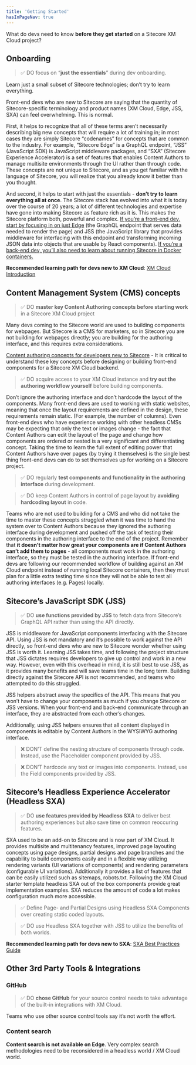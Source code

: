 ```yaml
---
title: 'Getting Started'
hasInPageNav: true
---
```


What do devs need to know **before they get started** on a Sitecore XM Cloud project?

## Onboarding
> ✅ DO focus on “**just the essentials**” during dev onboarding.

Learn just a small subset of Sitecore technologies; don’t try to learn everything.

Front-end devs who are new to Sitecore are saying that the quantity of Sitecore-specific terminology and product names (XM Cloud, Edge, JSS, SXA) can feel overwhelming. This is normal.

First, it helps to recognize that all of these terms aren’t necessarily describing big new concepts that will require a lot of training in; in most cases they are simply Sitecore “codenames” for concepts that are common to the industry. For example, “Sitecore Edge” is a GraphQL endpoint, “JSS” (JavaScript SDK) is JavaScript middleware packages, and “SXA” (Sitecore Experience Accelerator) is a set of features that enables Content Authors to manage multisite environments through the UI rather than through code. These concepts are not unique to Sitecore, and as you get familiar with the language of Sitecore, you will realize that you already know it better than you thought.

And second, it helps to start with just the essentials - **don’t try to learn everything all at once**. The Sitecore stack has evolved into what it is today over the course of 20 years; a lot of different technologies and expertise have gone into making Sitecore as feature rich as it is. This makes the Sitecore platform both, powerful and complex. [If you’re a front-end dev, start by focusing in on just Edge](https://youtu.be/Kig3kWZ8FuQ) (the GraphQL endpoint that serves data needed to render the page) and JSS (the JavaScript library that provides middleware for interfacing with this endpoint and transforming incoming JSON data into objects that are usable by React components). [If you’re a back-end dev, you’ll also need to learn about running Sitecore in Docker containers.](https://youtu.be/sVLM1g3Xi-U)

**Recommended learning path for devs new to XM Cloud**: [XM Cloud Introduction](https://developers.sitecore.com/learn/getting-started/xm-cloud-introduction)


## Content Management System (CMS) concepts
> ✅ DO **master key Content Authoring concepts before starting work** in a Sitecore XM Cloud project

Many devs coming to the Sitecore world are used to building components for webpages. But Sitecore is a CMS for marketers, so in Sitecore you are not building for webpages directly; you are building for the authoring interface, and this requires extra considerations. 

[Content authoring concepts for developers new to Sitecore](https://doc.sitecore.com/xp/en/developers/hd/201/sitecore-headless-development/content-authoring-concepts-for-developers-new-to-sitecore.html) - It is critical to understand these key concepts before designing or building front-end components for a Sitecore XM Cloud backend.

> ✅ DO acquire access to your XM Cloud instance and **try out the authoring workflow yourself** before building components.

Don’t ignore the authoring interface and don’t hardcode the layout of the components. Many front-end devs are used to working with static websites, meaning that once the layout requirements are defined in the design, these requirements remain static. (For example, the number of columns). Even front-end devs who have experience working with other headless CMSs may be expecting that only the text or images change - the fact that Content Authors can edit the layout of the page and change how components are ordered or nested is a very significant and differentiating concept. Taking the time to learn the full extent of editing power that Content Authors have over pages (by trying it themselves) is the single best thing front-end devs can do to set themselves up for working on a Sitecore project.

> ✅ DO regularly **test components and functionality in the authoring interface** during development.

> ✅ DO keep Content Authors in control of page layout by **avoiding hardcoding layout** in code.

Teams who are not used to building for a CMS and who did not take the time to master these concepts struggled when it was time to hand the system over to Content Authors because they ignored the authoring interface during development and pushed off the task of testing their components in the authoring interface to the end of the project. Remember that **it doesn’t matter how great your components are if Content Authors can’t add them to pages** - all components must work in the authoring interface, so they must be tested in the authoring interface. If front-end devs are following our recommended workflow of building against an XM Cloud endpoint instead of running local Sitecore containers, then they must plan for a little extra testing time since they will not be able to test all authoring interfaces (e.g. Pages) locally.


## Sitecore’s JavaScript SDK (JSS)
> ✅ DO **use functions provided by JSS** to fetch data from Sitecore’s GraphQL API rather than using the API directly.

JSS is middleware for JavaScript components interfacing with the Sitecore API. Using JSS is not mandatory and it’s possible to work against the API directly, so front-end devs who are new to Sitecore wonder whether using JSS is worth it. Learning JSS takes time, and following the project structure that JSS dictates requires developers to give up control and work in a new way. However, even with this overhead in mind, it is still best to use JSS, as it provides many benefits and will save teams time in the long term. Building directly against the Sitecore API is not recommended, and teams who attempted to do this struggled.

JSS helpers abstract away the specifics of the API. This means that you won’t have to change your components as much if you change Sitecore or JSS versions. When your front-end and back-end communicate through an interface, they are abstracted from each other’s changes. 

Additionally, using JSS helpers ensures that all content displayed in components is editable by Content Authors in the WYSIWYG authoring interface. 

> ❌ DON’T define the nesting structure of components through code. Instead, use the Placeholder component provided by JSS.

> ❌ DON’T hardcode any text or images into components. Instead, use the Field components provided by JSS.


## Sitecore’s Headless Experience Accelerator (Headless SXA)
> ✅ DO **use features provided by Headless SXA** to deliver best authoring experiences but also save time on common reoccuring features.

SXA used to be an add-on to Sitecore and is now part of XM Cloud. It provides multisite and multitenancy features, improved page layouting concepts using page designs, partial designs and page branches and the capability to build components easily and in a flexible way utilizing rendering variants (UI variations of components) and rendering parameters (configurable UI variations). Additionally it provides a list of features that can be easily utilized such as sitemaps, robots.txt. Following the XM Cloud starter template headless SXA out of the box components provide great implementation examples. SXA reduces the amount of code a lot makes configuration much more accessible.

> ✅ Define Page- and Partial Designs using Headless SXA Components over creating static coded layouts.

> ✅ DO use Headless SXA together with JSS to utilize the benefits of both worlds.

**Recommended learning path for devs new to SXA**: [SXA Best Practices Guide](https://doc.sitecore.com/xmc/en/developers/xm-cloud/best-practices.html)

## Other 3rd Party Tools & Integrations

### GitHub
> ✅ DO **chose GitHub** for your source control needs to take advantage of the built-in integrations with XM Cloud.

Teams who use other source control tools say it’s not worth the effort.

### Content search
**Content search is not available on Edge**. Very complex search methodologies need to be reconsidered in a headless world / XM Cloud world.
